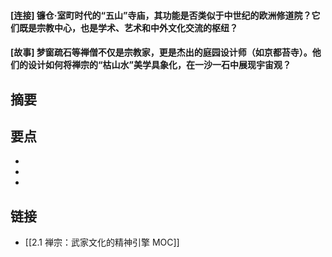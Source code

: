 #### [连接] 镰仓·室町时代的“五山”寺庙，其功能是否类似于中世纪的欧洲修道院？它们既是宗教中心，也是学术、艺术和中外文化交流的枢纽？


#### [故事] 梦窗疏石等禅僧不仅是宗教家，更是杰出的庭园设计师（如京都苔寺）。他们的设计如何将禅宗的“枯山水”美学具象化，在一沙一石中展现宇宙观？


## 摘要


## 要点

- 
- 
- 

## 链接

- [[2.1 禅宗：武家文化的精神引擎 MOC]]
